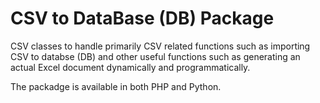 **CSV to DataBase (DB) Package**
==
CSV classes to handle primarily CSV related functions such as importing CSV to databse (DB) and other useful functions such as generating an actual Excel document dynamically and programmatically.

The packadge is available in both PHP and Python.
